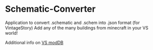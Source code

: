 # Schematic-Converter
Application to convert .schematic and .schem into .json format (for VintageStory)
Add any of the many buildings from minecraft in your VS world!

Additional info on [VS modDB](https://mods.vintagestory.at/show/mod/3896)
